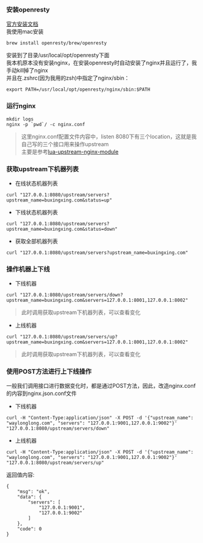 ### 安装openresty
[官方安装文档](https://openresty.org/cn/installation.html)  
我使用mac安装  
```
brew install openresty/brew/openresty
```
安装到了目录/usr/local/opt/openresty下面    
我本机原本没有安装nginx，在安装openresty时自动安装了nginx并且运行了，我手动kill掉了nginx  
并且在.zshrc(因为我用的zsh)中指定了nginx/sbin：  
```
export PATH=/usr/local/opt/openresty/nginx/sbin:$PATH
```

### 运行nginx
```
mkdir logs
nginx -p `pwd`/ -c nginx.conf
```
> 这里nginx.conf配置文件内容中，listen 8080下有三个location，这就是我自己写的三个接口用来操作upstream  
> 主要是参考[lua-upstream-nginx-module](https://github.com/openresty/lua-upstream-nginx-module)  

### 获取upstream下机器列表
* 在线状态机器列表
```
curl "127.0.0.1:8080/upstream/servers?upstream_name=buxingxing.com&status=up"
```
* 下线状态机器列表
```
curl "127.0.0.1:8080/upstream/servers?upstream_name=buxingxing.com&status=down"
```
* 获取全部机器列表
```
curl "127.0.0.1:8080/upstream/servers?upstream_name=buxingxing.com"
```

### 操作机器上下线
* 下线机器
```
curl "127.0.0.1:8080/upstream/servers/down?upstream_name=buxingxing.com&servers=127.0.0.1:8001,127.0.0.1:8002"
```
> 此时调用获取upstream下机器列表，可以查看变化  

* 上线机器
```
curl "127.0.0.1:8080/upstream/servers/up?upstream_name=buxingxing.com&servers=127.0.0.1:8001,127.0.0.1:8002"
```
> 此时调用获取upstream下机器列表，可以查看变化  


### 使用POST方法进行上下线操作
一般我们调用接口进行数据变化时，都是通过POST方法，因此，改造nginx.conf的内容到nginx.json.conf文件  
* 下线机器
```
curl -H "Content-Type:application/json" -X POST -d '{"upstream_name": "waylonglong.com", "servers": "127.0.0.1:9001,127.0.0.1:9002"}' "127.0.0.1:8080/upstream/servers/down"
```
* 上线机器
```
curl -H "Content-Type:application/json" -X POST -d '{"upstream_name": "waylonglong.com", "servers": "127.0.0.1:9001,127.0.0.1:9002"}' "127.0.0.1:8080/upstream/servers/up"
```
返回值内容:  
```
{
    "msg": "ok",
    "data": {
        "servers": [
            "127.0.0.1:9001",
            "127.0.0.1:9002"
        ]
    },
    "code": 0
}
```
